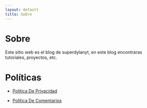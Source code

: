 ```yaml
---
layout: default
title: Sobre
---
```


# Sobre

Este sitio web es el blog de superdylanyt, en este blog encontraras tutoriales, proyectos, etc.

# Políticas

* [Política De Privacidad](https://dylan14567.github.io/2021/03/08/POL%C3%8DTICA-DE-PRIVACIDAD.html)

* [Política De Comentarios](https://dylan14567.github.io/2021/03/08/politica-de-comentarios.html)
